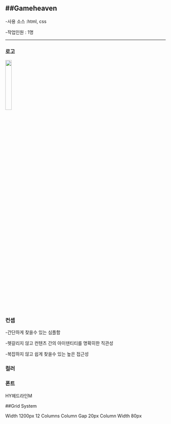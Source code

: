 
##Gameheaven
---

  
-사용 소스 :html, css

-작업인원 : 1명

---
  
### 로고 
<img width="20%" src="https://user-images.githubusercontent.com/114563890/204135235-35344e3c-6c68-4abe-a532-bf945d961637.PNG">
                                                                       
                                                                                                                                                                                                                              
### 컨셉

-간단하게 찾을수 있는 심플함

-헷갈리지 않고 컨텐츠 간의 아이덴티티를 명확히한 직관성

-복잡하지 않고 쉽게 찾을수 있는 높은 접근성
                                                                                                                             
### 컬러
                                                                                                                          
            

### 폰트

HY헤드라인M

##Grid System 

Width 1200px 
12 Columns
Column Gap 20px
Column Width 80px
